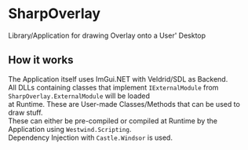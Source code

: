 # SharpOverlay

Library/Application for drawing Overlay onto a User' Desktop

## How it works
The Application itself uses ImGui.NET with Veldrid/SDL as Backend.<br>
All DLLs containing classes that implement `IExternalModule` from `SharpOverlay.ExternalModule` will be loaded<br>
at Runtime. These are User-made Classes/Methods that can be used to draw stuff.
<br>
These can either be pre-compiled or compiled at Runtime by the Application using `Westwind.Scripting`.
<br>
Dependency Injection with `Castle.Windsor` is used.
